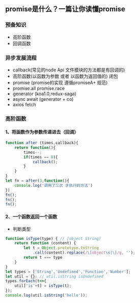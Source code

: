 ## promise是什么？一篇让你读懂promise
### 预备知识
* 高阶函数
* 回调函数

### 异步发展流程
- callback(常见的node Api 文件模块的方法都是有回调的)
- 高阶函数(以函数为参数 或者 以函数为返回值的) 闭包
- promise (promise的实现 遵循promiseA+ 规范)
- promise.all promise.race
- generator (koa1.0,redux-saga)
- async await (generator + co)
- axios fetch


### 高阶函数
#### 1、将函数作为参数传递进去（回调）

````javascript
function after (times,callback){
    return function(){
        times--;
        if(times == 0){
            callback();
        }
    }
}
let fn = after(3,function(){
    console.log('调用了三次 才执行的方法')
})
fn();
fn();
fn();
````

#### 2、一个函数返回一个函数
* 判断类型
````javascript
function isType(type) { // [object String]
    return function (content) {
        let t = Object.prototype.toString
            .call(content).replace(/\[object\s|\]/g, '');
        return t === type
    }
}
let types = ['String','Undefined','Function','Number'];
let util = {}; // util.isString isUndefined
types.forEach(t=>{
    util['is'+t] = isType(t);
});
console.log(util.isString('hello'));
````


